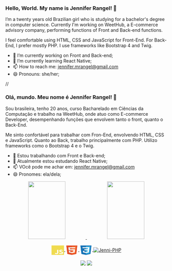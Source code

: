 ### Hello, World. My name is Jennifer Rangel! 👋

I’m a twenty years old Brazilian girl who is studying for a bachelor's degree in computer science. Currently I'm working on WeetHub, a E-commerce advisory company, performing functions of Front and Back-end functions. 

I feel comfortable using HTML, CSS and JavaScript for Front-End. For Back-End, I prefer mostly PHP. I use frameworks like Bootstrap 4 and Twig. 

- 🔭 I’m currently working on Front and Back-end;
- 🌱 I’m currently learning React Native;
- 📫 How to reach me: jennifer.mrangel@gmail.com
- 😄 Pronouns: she/her;

//

### Olá, mundo. Meu nome é Jennifer Rangel! 👋 

Sou brasileira, tenho 20 anos, curso Bacharelado em Ciências da Computação e trabalho na WeetHub, onde atuo como E-commerce Developer, desempenhando funções que envolvem tanto o front, quanto o Back-End. 

Me sinto confortável para trabalhar com Fron-End, envolvendo HTML, CSS e JavaScript. Quanto ao Back, trabalho principalmente com PHP. Utilizo frameworks como o Bootstrap 4 e o Twig. 

- 🔭 Estou trabalhando com Front e Back-end;
- 🌱 Atualmente estou estudando React Native;
- 📫 VOcê pode me achar em: jennifer.mrangel@gmail.com
- 😄 Pronomes: ela/dela;

<div>
  <div align="center">
    <a href="https://github.com/jenniferpontocom">
    <img width="48%" height="180em" src="https://github-readme-stats.vercel.app/api?username=jenniferpontocom&show_icons=true&theme=dracula&include_all_commits=true&count_private=true"/>
    <img width="48%" height="180em" src="https://github-readme-stats.vercel.app/api/top-langs/?username=jenniferpontocom&layout=compact&langs_count=7&theme=dracula"/>
  </div>

  <div align="center" style="display: inline_block"><br>
    <img align="center" alt="Jenni-Js" height="30" width="40" src="https://raw.githubusercontent.com/devicons/devicon/master/icons/javascript/javascript-plain.svg">
    <img align="center" alt="Jenni-HTML" height="30" width="40" src="https://raw.githubusercontent.com/devicons/devicon/master/icons/html5/html5-original.svg">
    <img align="center" alt="Jenni-CSS" height="30" width="40" src="https://raw.githubusercontent.com/devicons/devicon/master/icons/css3/css3-original.svg">
    <img align="center" alt="Jenni-PHP" height="30" width="40" src="https://cdn-icons-png.flaticon.com/512/919/919830.png">
  </div>
  
</div>
<br>
  
  <div align="center"> 
  <a href = "mailto:jennifer.mrangel@gmail.com"><img src="https://img.shields.io/badge/-Gmail-%23333?style=for-the-badge&logo=gmail&logoColor=white" target="_blank"></a>
  <a href="https://www.linkedin.com/in/jennifer-rangel-5a40781b5/" target="_blank"><img src="https://img.shields.io/badge/-LinkedIn-%230077B5?style=for-the-badge&logo=linkedin&logoColor=white" target="_blank"></a> 
</div>
